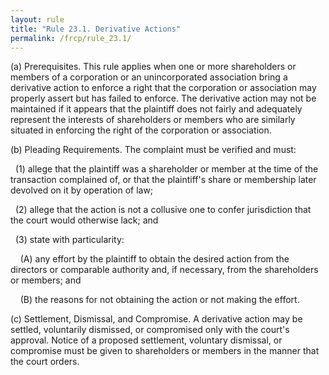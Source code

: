 ```yaml
---
layout: rule
title: "Rule 23.1. Derivative Actions"
permalink: /frcp/rule_23.1/
---
```


(a) Prerequisites. This rule applies when one or more shareholders or members of a corporation or an unincorporated association bring a derivative action to enforce a right that the corporation or association may properly assert but has failed to enforce. The derivative action may not be maintained if it appears that the plaintiff does not fairly and adequately represent the interests of shareholders or members who are similarly situated in enforcing the right of the corporation or association.


(b) Pleading Requirements. The complaint must be verified and must:


&nbsp;&nbsp;(1) allege that the plaintiff was a shareholder or member at the time of the transaction complained of, or that the plaintiff's share or membership later devolved on it by operation of law;


&nbsp;&nbsp;(2) allege that the action is not a collusive one to confer jurisdiction that the court would otherwise lack; and


&nbsp;&nbsp;(3) state with particularity:


&nbsp;&nbsp;&nbsp;&nbsp;(A) any effort by the plaintiff to obtain the desired action from the directors or comparable authority and, if necessary, from the shareholders or members; and


&nbsp;&nbsp;&nbsp;&nbsp;(B) the reasons for not obtaining the action or not making the effort.


(c) Settlement, Dismissal, and Compromise. A derivative action may be settled, voluntarily dismissed, or compromised only with the court's approval. Notice of a proposed settlement, voluntary dismissal, or compromise must be given to shareholders or members in the manner that the court orders.